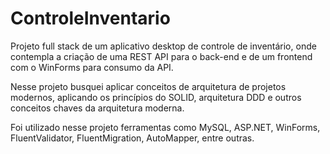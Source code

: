 # ControleInventario

Projeto full stack de um aplicativo desktop de controle de inventário, onde contempla a criação de uma REST API para o back-end e de um frontend com o WinForms para consumo da API.

Nesse projeto busquei aplicar conceitos de arquitetura de projetos modernos, aplicando os princípios do SOLID, arquitetura DDD e outros conceitos chaves da arquitetura moderna.

Foi utilizado nesse projeto ferramentas como MySQL, ASP.NET, WinForms, FluentValidator, FluentMigration, AutoMapper, entre outras.
